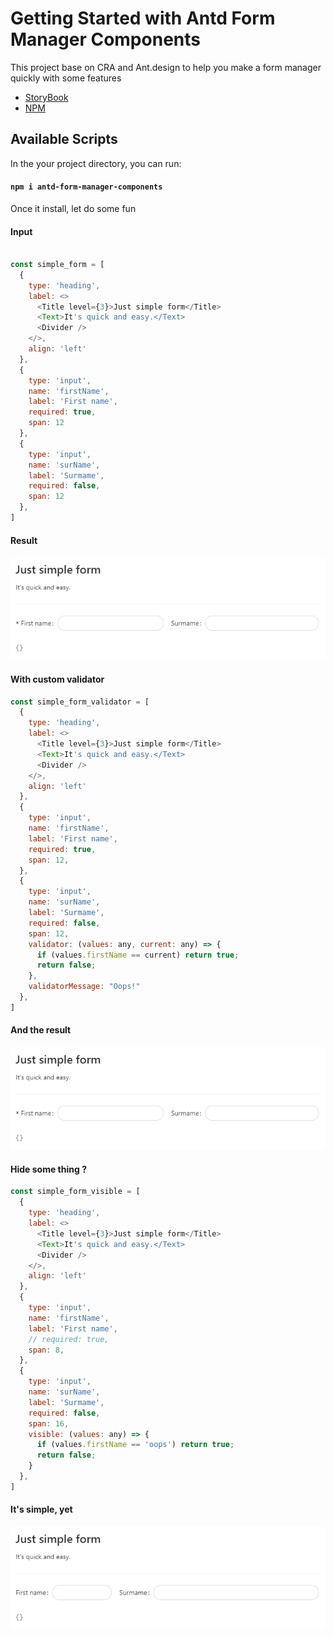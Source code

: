 # Getting Started with Antd Form Manager Components

This project base on CRA and Ant.design to help you make a form manager quickly with some features

- [StoryBook](https://phamvietdung.github.io/antd-form-manager-components/)
- [NPM](https://www.npmjs.com/package/antd-form-manager-components)


## Available Scripts

In the your project directory, you can run:

#### `npm i antd-form-manager-components`

Once it install, let do some fun

#### Input 

```js

const simple_form = [
  {
    type: 'heading',
    label: <>
      <Title level={3}>Just simple form</Title>
      <Text>It's quick and easy.</Text>
      <Divider />
    </>,
    align: 'left'
  },
  {
    type: 'input',
    name: 'firstName',
    label: 'First name',
    required: true,
    span: 12
  },
  {
    type: 'input',
    name: 'surName',
    label: 'Surmame',
    required: false,
    span: 12
  },
]
```

#### Result

![sample1](./assets/images/sample-1.gif)

#### With custom validator

```js
const simple_form_validator = [
  {
    type: 'heading',
    label: <>
      <Title level={3}>Just simple form</Title>
      <Text>It's quick and easy.</Text>
      <Divider />
    </>,
    align: 'left'
  },
  {
    type: 'input',
    name: 'firstName',
    label: 'First name',
    required: true,
    span: 12,
  },
  {
    type: 'input',
    name: 'surName',
    label: 'Surmame',
    required: false,
    span: 12,
    validator: (values: any, current: any) => {
      if (values.firstName == current) return true;
      return false;
    },
    validatorMessage: "Oops!"
  },
]
```
#### And the result

![sample 2](/assets/images/sample-2.gif)


#### Hide some thing ?

```js
const simple_form_visible = [
  {
    type: 'heading',
    label: <>
      <Title level={3}>Just simple form</Title>
      <Text>It's quick and easy.</Text>
      <Divider />
    </>,
    align: 'left'
  },
  {
    type: 'input',
    name: 'firstName',
    label: 'First name',
    // required: true,
    span: 8,
  },
  {
    type: 'input',
    name: 'surName',
    label: 'Surmame',
    required: false,
    span: 16,
    visible: (values: any) => {
      if (values.firstName == 'oops') return true;
      return false;
    }
  },
]
```

#### It's simple, yet

 ![sample 3](/assets/images/sample-3.gif)

